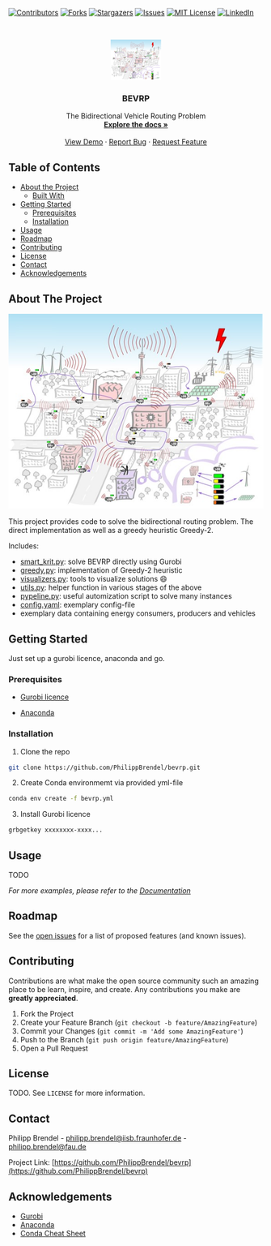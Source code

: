 <!--
*** Thanks for checking out this README Template. If you have a suggestion that would
*** make this better, please fork the repo and create a pull request or simply open
*** an issue with the tag "enhancement".
*** Thanks again! Now go create something AMAZING! :D
-->





<!-- PROJECT SHIELDS -->
<!--
*** I'm using markdown "reference style" links for readability.
*** Reference links are enclosed in brackets [ ] instead of parentheses ( ).
*** See the bottom of this document for the declaration of the reference variables
*** for contributors-url, forks-url, etc. This is an optional, concise syntax you may use.
*** https://www.markdownguide.org/basic-syntax/#reference-style-links
-->
[![Contributors][contributors-shield]][contributors-url]
[![Forks][forks-shield]][forks-url]
[![Stargazers][stars-shield]][stars-url]
[![Issues][issues-shield]][issues-url]
[![MIT License][license-shield]][license-url]
[![LinkedIn][linkedin-shield]][linkedin-url]



<!-- PROJECT LOGO -->
<br />
<p align="center">
  <a href="https://github.com/PhilippBrendel/bevrp">
    <img src="images/smart_krit.jpg" alt="Logo" width="100" height="80">
  </a>

  <h3 align="center">BEVRP</h3>

  <p align="center">
    The Bidirectional Vehicle Routing Problem
    <br />
    <a href="https://github.com/PhilippBrendel/bevrp"><strong>Explore the docs »</strong></a>
    <br />
    <br />
    <a href="https://github.com/PhilippBrendel/bevrp">View Demo</a>
    ·
    <a href="https://github.com/PhilippBrendel/bevrp/issues">Report Bug</a>
    ·
    <a href="https://github.com/PhilippBrendel/bevrp/issues">Request Feature</a>
  </p>
</p>



<!-- TABLE OF CONTENTS -->
## Table of Contents

* [About the Project](#about-the-project)
  * [Built With](#built-with)
* [Getting Started](#getting-started)
  * [Prerequisites](#prerequisites)
  * [Installation](#installation)
* [Usage](#usage)
* [Roadmap](#roadmap)
* [Contributing](#contributing)
* [License](#license)
* [Contact](#contact)
* [Acknowledgements](#acknowledgements)



<!-- ABOUT THE PROJECT -->
## About The Project

[![Product Name Screen Shot][product-screenshot]](https://example.com)

This project provides code to solve the bidirectional routing problem.
The direct implementation as well as a greedy heuristic Greedy-2.

Includes:
* [smart_krit.py](https://github.com/PhilippBrendel/bevrp/blob/main/smart_krit.py): solve BEVRP directly using Gurobi
* [greedy.py](https://github.com/PhilippBrendel/bevrp/blob/main/greedy.py): implementation of Greedy-2 heuristic
* [visualizers.py](https://github.com/PhilippBrendel/bevrp/blob/main/visualizers.py): tools to visualize solutions :smile:
* [utils.py](https://github.com/PhilippBrendel/bevrp/blob/main/utils.py): helper function in various stages of the above
* [pypeline.py](https://github.com/PhilippBrendel/bevrp/blob/main/pypeline.py): useful automization script to solve many instances 
* [config.yaml](https://github.com/PhilippBrendel/bevrp/blob/main/config.yaml): exemplary config-file
* exemplary data containing energy consumers, producers and vehicles


<!--
### Built With
This section should list any major frameworks that you built your project using. Leave any add-ons/plugins for the acknowledgements section. Here are a few examples.
* [Bootstrap](https://getbootstrap.com)
* [JQuery](https://jquery.com)
* [Laravel](https://laravel.com)
-->


<!-- GETTING STARTED -->
## Getting Started

Just set up a gurobi licence, anaconda and go.

### Prerequisites

* [Gurobi licence](https://www.gurobi.com/)

* [Anaconda](https://www.anaconda.com/)


### Installation

<!-- 1. Get a free API Key at [https://example.com](https://example.com) -->
1. Clone the repo
```sh
git clone https://github.com/PhilippBrendel/bevrp.git
```
2. Create Conda environmemt via provided yml-file
```sh
conda env create -f bevrp.yml
```
3. Install Gurobi licence
```sh
grbgetkey xxxxxxxx-xxxx...
```
<!--4. Enter your API in `config.js`
```JS
const API_KEY = 'ENTER YOUR API';
```
-->


<!-- USAGE EXAMPLES -->
## Usage

TODO

_For more examples, please refer to the [Documentation](https://example.com)_



<!-- ROADMAP -->
## Roadmap

See the [open issues](https://github.com/PhilippBrendel/bevrp/issues) for a list of proposed features (and known issues).



<!-- CONTRIBUTING -->
## Contributing

Contributions are what make the open source community such an amazing place to be learn, inspire, and create. Any contributions you make are **greatly appreciated**.

1. Fork the Project
2. Create your Feature Branch (`git checkout -b feature/AmazingFeature`)
3. Commit your Changes (`git commit -m 'Add some AmazingFeature'`)
4. Push to the Branch (`git push origin feature/AmazingFeature`)
5. Open a Pull Request



<!-- LICENSE -->
## License

TODO. See `LICENSE` for more information.



<!-- CONTACT -->
## Contact

Philipp Brendel - philipp.brendel@iisb.fraunhofer.de - philipp.brendel@fau.de

Project Link: [https://github.com/PhilippBrendel/bevrp](https://github.com/PhilippBrendel/bevrp)



<!-- ACKNOWLEDGEMENTS -->
## Acknowledgements
* [Gurobi](https://www.gurobi.com/)
* [Anaconda](https://www.anaconda.com/)
* [Conda Cheat Sheet](https://docs.conda.io/projects/conda/en/4.6.0/_downloads/52a95608c49671267e40c689e0bc00ca/conda-cheatsheet.pdf)




<!-- MARKDOWN LINKS & IMAGES -->
<!-- https://www.markdownguide.org/basic-syntax/#reference-style-links -->
[contributors-shield]: https://img.shields.io/github/contributors/philippbrendel/bevrp.svg?style=flat-square
[contributors-url]: https://github.com/philippbrendel/bevrp/graphs/contributors
[forks-shield]: https://img.shields.io/github/forks/philippbrendel/bevrp.svg?style=flat-square
[forks-url]: https://github.com/philippbrendel/bevrp/network/members
[stars-shield]: https://img.shields.io/github/stars/philippbrendel/bevrp.svg?style=flat-square
[stars-url]: https://github.com/philippbrendel/bevrp/stargazers
[issues-shield]: https://img.shields.io/github/issues/philippbrendel/bevrp.svg?style=flat-square
[issues-url]: https://github.com/philippbrendel/bevrp/issues
[license-shield]: https://img.shields.io/github/license/philippbrendel/bevrp.svg?style=flat-square
[license-url]: https://github.com/philippbrendel/bevrp/blob/master/LICENSE.txt
[linkedin-shield]: https://img.shields.io/badge/-LinkedIn-black.svg?style=flat-square&logo=linkedin&colorB=555
[linkedin-url]: https://www.linkedin.com/in/philipp-brendel-9059171a6/
[product-screenshot]: images/smart_krit.jpg